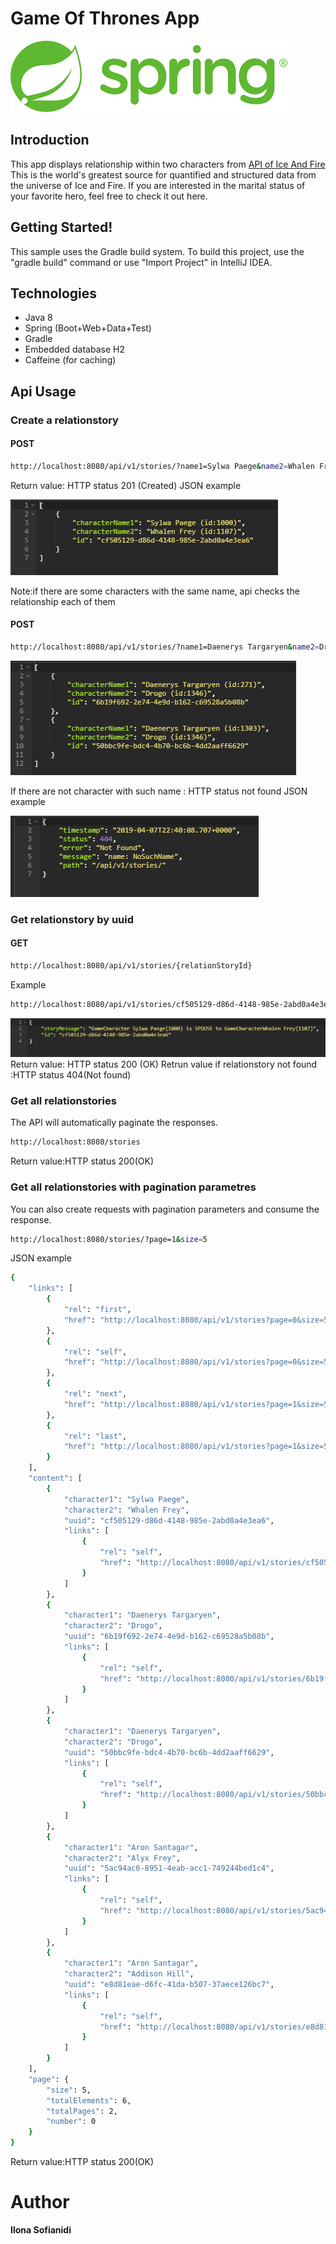 # Game Of Thrones App
![alt text](/images/index.png)
## Introduction
This app displays relationship within two characters from [API of Ice And Fire](https://anapioficeandfire.com/)
This is the world's greatest source for quantified and structured data from the universe of Ice and Fire.
If you are interested in the marital status of your favorite hero, feel free to check it out here.
## Getting Started!
This sample uses the Gradle build system. To build this project, use the "gradle build" command or use "Import Project" in IntelliJ IDEA.
## Technologies
- Java 8
- Spring (Boot+Web+Data+Test)
- Gradle
- Embedded database H2
- Caffeine (for caching)
## Api Usage
### Create a relationstory
#### POST
```sh
http://localhost:8080/api/v1/stories/?name1=Sylwa Paege&name2=Whalen Frey
```
Return value: HTTP status 201 (Created)
JSON example

![example](/images/img2.png)


Note:if there are some characters with the same name, api checks the relationship each of them
#### POST
```sh
http://localhost:8080/api/v1/stories/?name1=Daenerys Targaryen&name2=Drogo
```

![example](/images/img1.png)

If there are not character with such name : HTTP status not found
JSON example

![example](/images/img3.png)

### Get relationstory by uuid
#### GET
```sh
http://localhost:8080/api/v1/stories/{relationStoryId}
```
Example
```sh
http://localhost:8080/api/v1/stories/cf505129-d86d-4148-985e-2abd0a4e3ea6
```
![example](/images/img4.png)
Return value: HTTP status 200 (OK) 
Retrun value if relationstory not found :HTTP status 404(Not found)
### Get all relationstories
The API will automatically paginate the responses. 
```sh
http://localhost:8080/stories
```
Return value:HTTP status 200(OK)
### Get all relationstories with pagination parametres
You can also create requests with pagination parameters and consume the response.
```sh
http://localhost:8080/stories/?page=1&size=5
```
JSON example
```sh
{
    "links": [
        {
            "rel": "first",
            "href": "http://localhost:8080/api/v1/stories?page=0&size=5"
        },
        {
            "rel": "self",
            "href": "http://localhost:8080/api/v1/stories?page=0&size=5"
        },
        {
            "rel": "next",
            "href": "http://localhost:8080/api/v1/stories?page=1&size=5"
        },
        {
            "rel": "last",
            "href": "http://localhost:8080/api/v1/stories?page=1&size=5"
        }
    ],
    "content": [
        {
            "character1": "Sylwa Paege",
            "character2": "Whalen Frey",
            "uuid": "cf505129-d86d-4148-985e-2abd0a4e3ea6",
            "links": [
                {
                    "rel": "self",
                    "href": "http://localhost:8080/api/v1/stories/cf505129-d86d-4148-985e-2abd0a4e3ea6"
                }
            ]
        },
        {
            "character1": "Daenerys Targaryen",
            "character2": "Drogo",
            "uuid": "6b19f692-2e74-4e9d-b162-c69528a5b08b",
            "links": [
                {
                    "rel": "self",
                    "href": "http://localhost:8080/api/v1/stories/6b19f692-2e74-4e9d-b162-c69528a5b08b"
                }
            ]
        },
        {
            "character1": "Daenerys Targaryen",
            "character2": "Drogo",
            "uuid": "50bbc9fe-bdc4-4b70-bc6b-4dd2aaff6629",
            "links": [
                {
                    "rel": "self",
                    "href": "http://localhost:8080/api/v1/stories/50bbc9fe-bdc4-4b70-bc6b-4dd2aaff6629"
                }
            ]
        },
        {
            "character1": "Aron Santagar",
            "character2": "Alyx Frey",
            "uuid": "5ac94ac6-8951-4eab-acc1-749244bed1c4",
            "links": [
                {
                    "rel": "self",
                    "href": "http://localhost:8080/api/v1/stories/5ac94ac6-8951-4eab-acc1-749244bed1c4"
                }
            ]
        },
        {
            "character1": "Aron Santagar",
            "character2": "Addison Hill",
            "uuid": "e8d81eae-d6fc-41da-b507-37aece126bc7",
            "links": [
                {
                    "rel": "self",
                    "href": "http://localhost:8080/api/v1/stories/e8d81eae-d6fc-41da-b507-37aece126bc7"
                }
            ]
        }
    ],
    "page": {
        "size": 5,
        "totalElements": 6,
        "totalPages": 2,
        "number": 0
    }
}
```
Return value:HTTP status 200(OK)

# Author
**Ilona Sofianidi**
